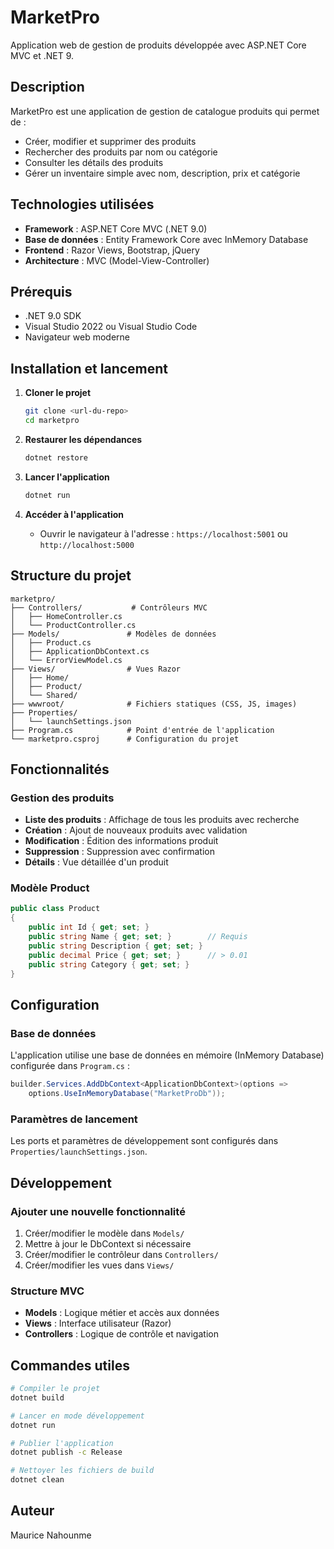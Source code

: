 # MarketPro

Application web de gestion de produits développée avec ASP.NET Core MVC et .NET 9.

## Description

MarketPro est une application de gestion de catalogue produits qui permet de :
- Créer, modifier et supprimer des produits
- Rechercher des produits par nom ou catégorie
- Consulter les détails des produits
- Gérer un inventaire simple avec nom, description, prix et catégorie

## Technologies utilisées

- **Framework** : ASP.NET Core MVC (.NET 9.0)
- **Base de données** : Entity Framework Core avec InMemory Database
- **Frontend** : Razor Views, Bootstrap, jQuery
- **Architecture** : MVC (Model-View-Controller)

## Prérequis

- .NET 9.0 SDK
- Visual Studio 2022 ou Visual Studio Code
- Navigateur web moderne

## Installation et lancement

1. **Cloner le projet**
   ```bash
   git clone <url-du-repo>
   cd marketpro
   ```

2. **Restaurer les dépendances**
   ```bash
   dotnet restore
   ```

3. **Lancer l'application**
   ```bash
   dotnet run
   ```

4. **Accéder à l'application**
   - Ouvrir le navigateur à l'adresse : `https://localhost:5001` ou `http://localhost:5000`

## Structure du projet

```
marketpro/
├── Controllers/           # Contrôleurs MVC
│   ├── HomeController.cs
│   └── ProductController.cs
├── Models/               # Modèles de données
│   ├── Product.cs
│   ├── ApplicationDbContext.cs
│   └── ErrorViewModel.cs
├── Views/                # Vues Razor
│   ├── Home/
│   ├── Product/
│   └── Shared/
├── wwwroot/              # Fichiers statiques (CSS, JS, images)
├── Properties/
│   └── launchSettings.json
├── Program.cs            # Point d'entrée de l'application
└── marketpro.csproj      # Configuration du projet
```

## Fonctionnalités

### Gestion des produits
- **Liste des produits** : Affichage de tous les produits avec recherche
- **Création** : Ajout de nouveaux produits avec validation
- **Modification** : Édition des informations produit
- **Suppression** : Suppression avec confirmation
- **Détails** : Vue détaillée d'un produit

### Modèle Product
```csharp
public class Product
{
    public int Id { get; set; }
    public string Name { get; set; }        // Requis
    public string Description { get; set; }
    public decimal Price { get; set; }      // > 0.01
    public string Category { get; set; }
}
```

## Configuration

### Base de données
L'application utilise une base de données en mémoire (InMemory Database) configurée dans `Program.cs` :
```csharp
builder.Services.AddDbContext<ApplicationDbContext>(options =>
    options.UseInMemoryDatabase("MarketProDb"));
```

### Paramètres de lancement
Les ports et paramètres de développement sont configurés dans `Properties/launchSettings.json`.

## Développement

### Ajouter une nouvelle fonctionnalité
1. Créer/modifier le modèle dans `Models/`
2. Mettre à jour le DbContext si nécessaire
3. Créer/modifier le contrôleur dans `Controllers/`
4. Créer/modifier les vues dans `Views/`

### Structure MVC
- **Models** : Logique métier et accès aux données
- **Views** : Interface utilisateur (Razor)
- **Controllers** : Logique de contrôle et navigation

## Commandes utiles

```bash
# Compiler le projet
dotnet build

# Lancer en mode développement
dotnet run

# Publier l'application
dotnet publish -c Release

# Nettoyer les fichiers de build
dotnet clean
```

## Auteur

Maurice Nahounme